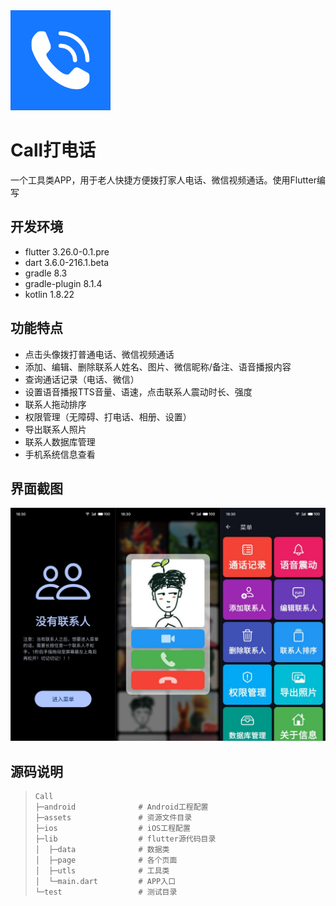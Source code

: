 <img src="android/app/src/main/res/mipmap-mdpi/ic_launcher.png" width="160px" />

# Call打电话

一个工具类APP，用于老人快捷方便拨打家人电话、微信视频通话。使用Flutter编写

## 开发环境

- flutter 3.26.0-0.1.pre
- dart 3.6.0-216.1.beta
- gradle 8.3
- gradle-plugin 8.1.4
- kotlin 1.8.22

## 功能特点

- 点击头像拨打普通电话、微信视频通话
- 添加、编辑、删除联系人姓名、图片、微信昵称/备注、语音播报内容
- 查询通话记录（电话、微信）
- 设置语音播报TTS音量、语速，点击联系人震动时长、强度
- 联系人拖动排序
- 权限管理（无障碍、打电话、相册、设置）
- 导出联系人照片
- 联系人数据库管理
- 手机系统信息查看

## 界面截图
![UI](assets/screenshot/ui.jpg)

## 源码说明

> ```
> Call
> ├─android              # Android工程配置
> ├─assets               # 资源文件目录
> ├─ios                  # iOS工程配置
> ├─lib                  # flutter源代码目录
> │  ├─data              # 数据类
> │  ├─page              # 各个页面
> │  ├─utls              # 工具类
> │  └─main.dart         # APP入口
> └─test                 # 测试目录
> ```
